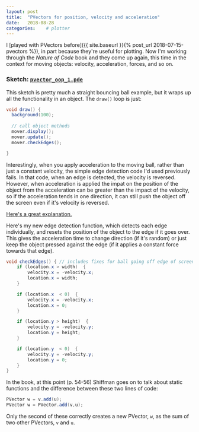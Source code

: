 ```yaml
---
layout: post
title:  "PVectors for position, velocity and acceleration"
date:   2018-08-28
categories:    # plotter
---
```


I [played with PVectors before]({{ site.baseurl }}{% post_url 2018-07-15-pvectors %}), in part because they're useful for plotting. Now I'm working through the _Nature of Code_ book and they come up again, this time in the context for moving objects: velocity, acceleration, forces, and so on.

### Sketch: [`pvector_oop_1.pde`](https://github.com/andrewsleigh/learning-processing/blob/master/pvectors/pvector_oop_1/pvector_oop_1.pde)

This sketch is pretty much a straight bouncing ball example, but it wraps up all the functionality in an object. The `draw()` loop is just:

```java
void draw() {
  background(100);
  
  // call object methods
  mover.display();
  mover.update();
  mover.checkEdges();

}
```

Interestingly, when you apply acceleration to the moving ball, rather than just a constant velocity, the simple edge detection code I'd used previously fails. In that code, when an edge is detected, the velocity is reversed. However, when acceleration is applied the impat on the position of the object from the acceleration can be greater than the impact of the velocity, so if the acceleration tends in one direction, it can still push the object off the screen even if it's velocity is reversed. 

[Here's a great explanation.](https://stackoverflow.com/questions/22154410/accelerated-ball-leaving-screen-processing-2-1)


Here's my new edge detection function, which detects each edge individually, and resets the position of the object to the edge if it goes over. This gives the acceleration time to change direction (if it's random) or just keep the object pressed against the edge (if it applies a constant force towards that edge).


```java
void checkEdges() { // includes fixes for ball going off edge of screen
	if (location.x > width)  {
		velocity.x = -velocity.x; 
		location.x = width;
	}

	if (location.x  < 0)  {
		velocity.x = -velocity.x; 
		location.x = 0;
	}

	if (location.y > height)  {
		velocity.y = -velocity.y; 
		location.y = height;
	}  

	if (location.y  < 0)  {
		velocity.y = -velocity.y; 
		location.y = 0;
	} 
}
```

In the book, at this point (p. 54-56) Shiffman goes on to talk about static functions and the difference between these two lines of code:

```java
PVector w = v.add(u);
PVector w = PVector.add(v,u);
```

Only the second of these correctly creates a new PVector, `w`, as the sum of two other PVectors, `v` and `u`.